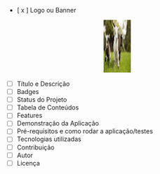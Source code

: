 - [ x ] Logo ou Banner

<p align='center'>
  <img src='./public/advice-banner.jpg' height='120' width='62' alt='Wise Goat' />
</p>

- [ ] Título e Descrição
- [ ] Badges
- [ ] Status do Projeto
- [ ] Tabela de Conteúdos
- [ ] Features
- [ ] Demonstração da Aplicação
- [ ] Pré-requisitos e como rodar a aplicação/testes
- [ ] Tecnologias utilizadas
- [ ] Contribuição
- [ ] Autor
- [ ] Licença